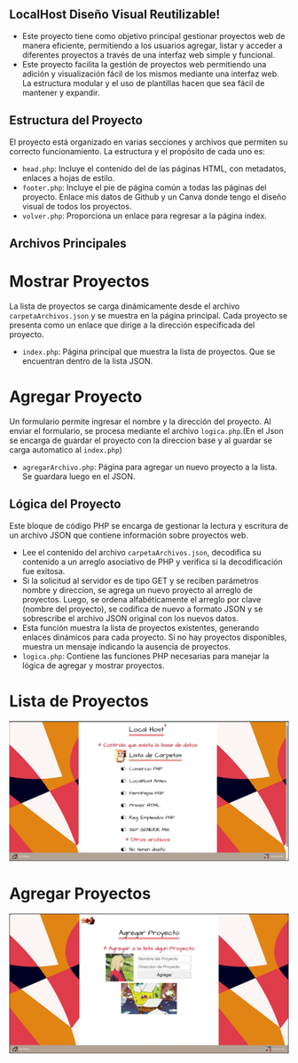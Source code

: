 ## LocalHost Diseño Visual Reutilizable!
- Este proyecto tiene como objetivo principal gestionar proyectos web de manera eficiente, permitiendo a los usuarios agregar, listar y acceder a diferentes proyectos a través de una interfaz web simple y funcional.
- Este proyecto facilita la gestión de proyectos web permitiendo una adición y visualización fácil de los mismos mediante una interfaz web. La estructura modular y el uso de plantillas hacen que sea fácil de mantener y expandir.

## Estructura del Proyecto
El proyecto está organizado en varias secciones y archivos que permiten su correcto funcionamiento.
La estructura y el propósito de cada uno es:
  - `head.php`: Incluye el contenido del <head> de las páginas HTML, con metadatos, enlaces a hojas de estilo.
  - `footer.php`: Incluye el pie de página común a todas las páginas del proyecto. Enlace mis datos de Github y un Canva donde tengo el diseño visual de todos los proyectos.
  - `volver.php`: Proporciona un enlace para regresar a la página index.

## Archivos Principales

# Mostrar Proyectos
La lista de proyectos se carga dinámicamente desde el archivo `carpetaArchivos.json` y se muestra en la página principal.
Cada proyecto se presenta como un enlace que dirige a la dirección especificada del proyecto.
 - `index.php`: Página principal que muestra la lista de proyectos. Que se encuentran dentro de la lista JSON.

# Agregar Proyecto
Un formulario permite ingresar el nombre y la dirección del proyecto. 
Al enviar el formulario, se procesa mediante el archivo `logica.php`.(En el Json se encarga de guardar el proyecto con la direccion base y al guardar se carga automatico al `index.php`)
 - `agregarArchivo.php`: Página para agregar un nuevo proyecto a la lista. Se guardara luego en el JSON.

## Lógica del Proyecto
Este bloque de código PHP se encarga de gestionar la lectura y escritura de un archivo JSON que contiene información sobre proyectos web.
- Lee el contenido del archivo `carpetaArchivos.json`, decodifica su contenido a un arreglo asociativo de PHP y verifica si la decodificación fue exitosa.
- Si la solicitud al servidor es de tipo GET y se reciben parámetros nombre y direccion, se agrega un nuevo proyecto al arreglo de proyectos. Luego, se ordena alfabéticamente el arreglo por clave (nombre del proyecto), se codifica de nuevo a formato JSON y se sobrescribe el archivo JSON original con los nuevos datos.
- Esta función muestra la lista de proyectos existentes, generando enlaces dinámicos para cada proyecto. Si no hay proyectos disponibles, muestra un mensaje indicando la ausencia de proyectos.
 - `logica.php`: Contiene las funciones PHP necesarias para manejar la lógica de agregar y mostrar proyectos.

# Lista de Proyectos
![LocalHost](LocalHost.jpeg)

# Agregar Proyectos
![LocalHost](AgregarProyectos.jpeg)
